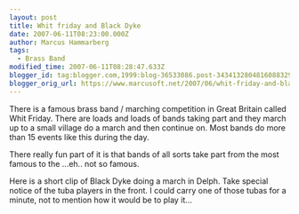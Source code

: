 ```yaml
---
layout: post
title: Whit friday and Black Dyke
date: 2007-06-11T08:23:00.000Z
author: Marcus Hammarberg
tags:
  - Brass Band
modified_time: 2007-06-11T08:28:47.633Z
blogger_id: tag:blogger.com,1999:blog-36533086.post-3434132804816088329
blogger_orig_url: https://www.marcusoft.net/2007/06/whit-friday-and-black-dyke.html
---
```


There is a famous brass band / marching competition in Great Britain called Whit Friday. There are loads and loads of bands taking part and they march up to a small village do a march and then continue on. Most bands do more than 15 events like this during the day.

There really fun part of it is that bands of all sorts take part from the most famous to the ...eh.. not so famous.

Here is a short clip of Black Dyke doing a march in Delph. Take special notice of the tuba players in the front. I could carry one of those tubas for a minute, not to mention how it would be to play it...
